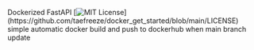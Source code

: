 Dockerized FastAPI
[![MIT License](https://img.shields.io/apm/l/atomic-design-ui.svg?)](https://github.com/taefreeze/docker_get_started/blob/main/LICENSE)
simple automatic docker build and push to dockerhub when main branch update
